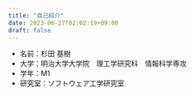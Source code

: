 ```yaml
---
title: "自己紹介"
date: 2023-06-27T02:02:19+09:00
draft: false
---
```


- 名前：杉田 基樹
- 大学：明治大学大学院　理工学研究科　情報科学専攻
- 学年：M1
- 研究室：ソフトウェア工学研究室


